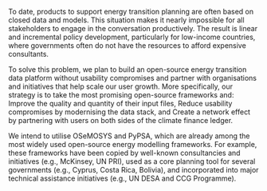 To date, products to support energy transition planning are often based on 
closed data and models. This situation makes it nearly impossible for all 
stakeholders to engage in the conversation productively. The result is linear 
and incremental policy development, particularly for low-income countries, 
where governments often do not have the resources to afford expensive consultants.

To solve this problem, we plan to build an open-source energy transition data 
platform without usability compromises and partner with organisations and 
initiatives that help scale our user growth. More specifically, our strategy 
is to take the most promising open-source frameworks and: 
Improve the quality and quantity of their input files,
Reduce usability compromises by modernising the data stack, and
Create a network effect by partnering with users on both sides of the climate 
finance ledger.

We intend to utilise OSeMOSYS and PyPSA, which are already among the most 
widely used open-source energy modelling frameworks. For example, these 
frameworks have been copied by well-known consultancies and initiatives 
(e.g., McKinsey, UN PRI), used as a core planning tool for several governments 
(e.g., Cyprus, Costa Rica, Bolivia), and incorporated into major technical 
assistance initiatives (e.g., UN DESA and CCG Programme).
